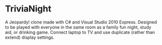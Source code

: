 # TriviaNight
A Jeopardy! clone made with C# and Visual Studio 2010 Express.  Designed to be played with everyone in the same room as a family fun night, study aid, or drinking game.  Connect laptop to TV and use duplicate (rather than extend) display settings.
